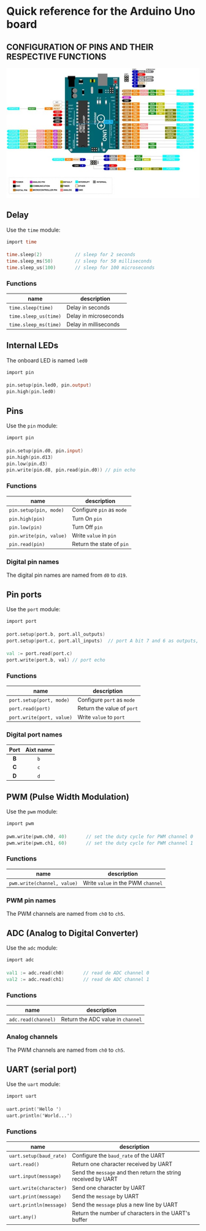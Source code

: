 # Quick reference for the Arduino Uno board

## CONFIGURATION OF PINS AND THEIR RESPECTIVE FUNCTIONS

![Alt text](Arduino-Uno.jpg)


## Delay
Use the `time` module:

```v
import time

time.sleep(2)            // sleep for 2 seconds
time.sleep_ms(50)        // sleep for 50 milliseconds
time.sleep_us(100)       // sleep for 100 microseconds
```

### Functions
| name                  | description           |
| --------------------- | --------------------- |
| `time.sleep(time)`    | Delay in seconds      |
| `time.sleep_us(time)` | Delay in microseconds |
| `time.sleep_ms(time)` | Delay in milliseconds |


## Internal LEDs
The onboard LED is named `led0` 

```v
import pin

pin.setup(pin.led0, pin.output)
pin.high(pin.led0)
```


## Pins
Use the `pin` module:

```v
import pin

pin.setup(pin.d0, pin.input)
pin.high(pin.d13)
pin.low(pin.d3)
pin.write(pin.d8, pin.read(pin.d0)) // pin echo
```

### Functions
| name                    | description               |
| ----------------------- | ------------------------- |
| `pin.setup(pin, mode)`  | Configure `pin` as `mode` |
| `pin.high(pin)`         | Turn On `pin`             |
| `pin.low(pin)`          | Turn Off `pin`            |
| `pin.write(pin, value)` | Write `value` in `pin`    |
| `pin.read(pin)`         | Return the state of `pin` |


### Digital pin names
The digital pin names are named from `d0` to `d19`.


## Pin ports
Use the `port` module:

```v
import port

port.setup(port.b, port.all_outputs)
port.setup(port.c, port.all_inputs)  // port A bit 7 and 6 as outputs, the rest as inputs

val := port.read(port.c)
port.write(port.b, val) // port echo
```

### Functions
| name                      | description                |
| ------------------------- | -------------------------- |
| `port.setup(port, mode)`  | Configure `port` as `mode` |
| `port.read(port)`         | Return the value of `port` |
| `port.write(port, value)` | Write `value` to `port`    |

### Digital port names
| Port  | Aixt name |
| :---: | :-------: |
| **B** |    `b`    |
| **C** |    `c`    |
| **D** |    `d`    |


## PWM (Pulse Width Modulation)
Use the `pwm` module:

```v
import pwm

pwm.write(pwm.ch0, 40)       // set the duty cycle for PWM channel 0
pwm.write(pwm.ch1, 60)       // set the duty cycle for PWM channel 1
```

### Functions
| name                        | description                        |
| --------------------------- | ---------------------------------- |
| `pwm.write(channel, value)` | Write `value` in the PWM `channel` |

### PWM pin names
The PWM channels are named from `ch0` to `ch5`.


## ADC (Analog to Digital Converter)
Use the `adc` module:

```v
import adc

val1 := adc.read(ch0)       // read de ADC channel 0
val2 := adc.read(ch1)       // read de ADC channel 1
```

### Functions
| name                | description                       |
| ------------------- | --------------------------------- |
| `adc.read(channel)` | Return the ADC value in `channel` |

### Analog channels
The PWM channels are named from `ch0` to `ch5`.


## UART (serial port)
Use the `uart` module:

```v
import uart

uart.print('Hello ')
uart.println('World...')
```

### Functions
| name                    | description                                                    |
| ----------------------- | -------------------------------------------------------------- |
| `uart.setup(baud_rate)` | Configure the `baud_rate` of the UART                          |
| `uart.read()`           | Return one character received by UART                          |
| `uart.input(message)`   | Send the `message` and then return the string received by UART |
| `uart.write(character)` | Send one character by UART                                     |
| `uart.print(message)`   | Send the `message` by UART                                     |
| `uart.println(message)` | Send the `message` plus a new line by UART                     |
| `uart.any()`            | Return the number uf characters in the UART's buffer           |
